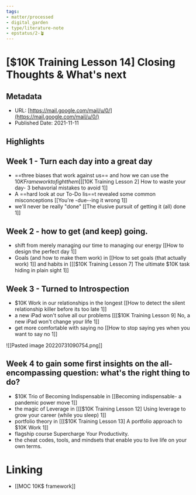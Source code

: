 ```yaml
---
tags: 
- matter/processed
- digital_garden
- type/literature-note
- epstatus/2-🪴
---
```

# [$10K Training Lesson 14] Closing Thoughts & What's next

## Metadata
* URL: [https://mail.google.com/mail/u/0/](https://mail.google.com/mail/u/0/)
* Published Date: 2021-11-11

## Highlights

## Week 1 - Turn each day into a great day
* ==three biases that work against us== and how we can use the $10K Framework to fight them [[[$10K Training Lesson 2] How to waste your day- 3 behavorial mistakes to avoid 1]]
* A ==hard look at our To-Do lis==t revealed some common misconceptions [[You're -due--ing it wrong 1]]
* we'll never be really "done"  [[The elusive pursuit of getting it (all) done 1]]

## Week 2 - how to get (and keep) going.
* shift from merely managing our time to managing our energy [[How to design the perfect day 1]]
* Goals (and how to make them work) in [[How to set goals (that actually work) 1]] and habits in [[[$10K Training Lesson 7] The ultimate $10K task hiding in plain sight 1]]

## Week 3 - Turned to Introspection
* $10K Work in our relationships in the longest [[How to detect the silent relationship killer before its too late 1]]
* a new iPad won't solve all our problems [[[$10K Training Lesson 9] No, a new iPad won't change your life 1]]
* get more comfortable with saying no [[How to stop saying yes when you want to say no 1]]

![[Pasted image 20220731090754.png]]

## Week 4 to gain some first insights on the all-encompassing question: what's the right thing to do?
* $10K Trio of Becoming Indispensable in [[Becoming indispensable- a pandemic power move 1]]
* the magic of Leverage in [[[$10K Training Lesson 12] Using leverage to grow your career (while you sleep) 1]]
* portfolio theory in [[[$10K Training Lesson 13] A portfolio approach to $10K Work 1]]
* flagship course Supercharge Your Productivity.
* the cheat codes, tools, and mindsets that enable you to live life on your own terms.


# Linking
+ [[MOC 10K$ framework]]